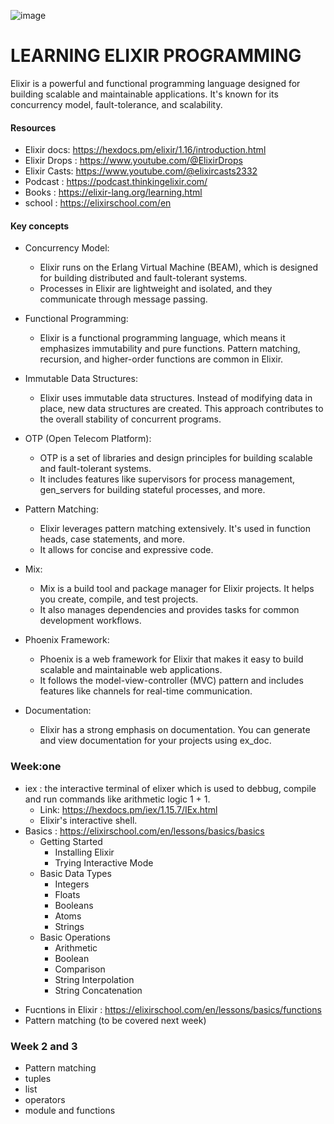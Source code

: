 ![image](https://github.com/mik284/elixir_learning/assets/65639270/986b36e3-e261-4e18-9dcc-8bc3ccf7ab0b)

# LEARNING ELIXIR PROGRAMMING
Elixir is a powerful and functional programming language designed for building scalable and maintainable applications. It's known for its concurrency model, fault-tolerance, and scalability.

#### Resources
* Elixir docs: https://hexdocs.pm/elixir/1.16/introduction.html
* Elixir Drops : https://www.youtube.com/@ElixirDrops
* Elixir Casts: https://www.youtube.com/@elixircasts2332
* Podcast : https://podcast.thinkingelixir.com/
* Books : https://elixir-lang.org/learning.html
* school : https://elixirschool.com/en

#### Key concepts
- Concurrency Model:

  - Elixir runs on the Erlang Virtual Machine (BEAM), which is designed for building distributed and fault-tolerant systems.
   - Processes in Elixir are lightweight and isolated, and they communicate through message passing.
- Functional Programming:

    - Elixir is a functional programming language, which means it emphasizes immutability and pure functions.
Pattern matching, recursion, and higher-order functions are common in Elixir.
- Immutable Data Structures:

    - Elixir uses immutable data structures. Instead of modifying data in place, new data structures are created.
This approach contributes to the overall stability of concurrent programs.
- OTP (Open Telecom Platform):

    - OTP is a set of libraries and design principles for building scalable and fault-tolerant systems.
    - It includes features like supervisors for process management, gen_servers for building stateful processes, and more.
- Pattern Matching:

    - Elixir leverages pattern matching extensively. It's used in function heads, case statements, and more.
    - It allows for concise and expressive code.
- Mix:

    - Mix is a build tool and package manager for Elixir projects. It helps you create, compile, and test projects.
    - It also manages dependencies and provides tasks for common development workflows.
- Phoenix Framework:

    - Phoenix is a web framework for Elixir that makes it easy to build scalable and maintainable web applications.
    - It follows the model-view-controller (MVC) pattern and includes features like channels for real-time communication.
- Documentation:

    - Elixir has a strong emphasis on documentation. You can generate and view documentation for your projects using ex_doc.

### Week:one
* iex : the interactive terminal of elixer which is used to debbug, compile and run commands like arithmetic logic 1 + 1.
  - Link: https://hexdocs.pm/iex/1.15.7/IEx.html
  - Elixir's interactive shell.
* Basics : https://elixirschool.com/en/lessons/basics/basics
   - Getting Started
        - Installing Elixir
        - Trying Interactive Mode
    - Basic Data Types
        - Integers
        - Floats
        - Booleans
        - Atoms
        - Strings
    - Basic Operations
        - Arithmetic
        - Boolean
        - Comparison
        - String Interpolation
        - String Concatenation
- Fucntions in Elixir : https://elixirschool.com/en/lessons/basics/functions
- Pattern matching (to be covered next week)
### Week 2 and 3
* Pattern matching
* tuples
* list
* operators
* module and functions